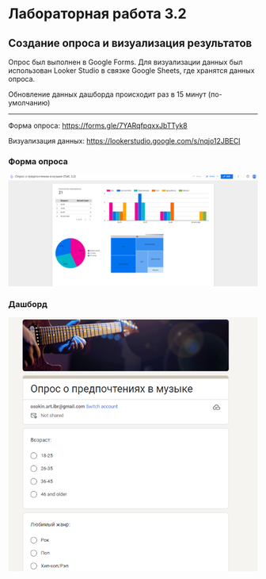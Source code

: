 # Лабораторная работа 3.2
## Создание опроса и визуализация результатов

Опрос был выполнен в Google Forms. Для визуализации данных был использован Looker Studio в связке Google Sheets, где хранятся данных опроса. 

Обновление данных дашборда происходит раз в 15 минут (по-умолчанию)

---
Форма опроса: https://forms.gle/7YARqfpqxxJbTTyk8

Визуализация данных: https://lookerstudio.google.com/s/nqjo12JBECI

### Форма опроса
![form](pic/1.png)

### Дашборд

![dash](pic/2.png)
